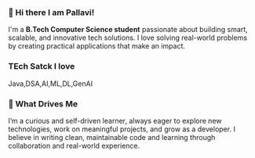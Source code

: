 ### 👋 Hi there I am Pallavi!

I'm a **B.Tech Computer Science student** passionate about building smart, scalable, and innovative tech solutions.
I love solving real-world problems by creating practical applications that make an impact.

### TEch Satck I love
Java,DSA,AI,ML,DL,GenAI

### 🚀 What Drives Me

I’m a curious and self-driven learner, always eager to explore new technologies, work on meaningful projects, and grow as a developer. I believe in writing clean, maintainable code and learning through collaboration and real-world experience.

